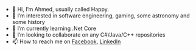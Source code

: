 - 👋 Hi, I’m Ahmed, usually called Happy.
- 👀 I’m interested in software engineering, gaming, some astronomy and some history
- 🌱 I’m currently learning .Net Core
- 💞️ I’m looking to collaborate on any C#/Java/C++ repositories
- 📫 How to reach me on [Facebook](https://www.facebook.com/ahmed.m.said.ams), [LinkedIn](https://www.linkedin.com/in/ahmed-said-969941154/)

<!---
ahmedmsaid/ahmedmsaid is a ✨ special ✨ repository because its `README.md` (this file) appears on your GitHub profile.
You can click the Preview link to take a look at your changes.
--->
